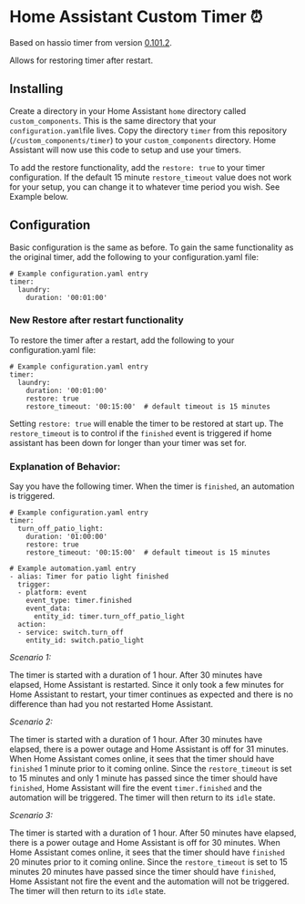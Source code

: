 # Home Assistant Custom Timer :alarm_clock:
Based on hassio timer from version [0.101.2](https://github.com/home-assistant/home-assistant/releases/tag/0.101.2).

Allows for restoring timer after restart.

## Installing

Create a directory in your Home Assistant `home` directory called `custom_components`. This is the same directory that your `configuration.yaml`file lives. Copy the directory `timer` from this repository (`/custom_components/timer`) to your `custom_components` directory. Home Assistant will now use this code to setup and use your timers.

To add the restore functionality, add the `restore: true` to your timer configuration. If the default 15 minute `restore_timeout` value does not work for your setup, you can change it to whatever time period you wish. See Example below.

## Configuration
Basic configuration is the same as before. To gain the same functionality as the original timer, add the following to your configuration.yaml file:

    # Example configuration.yaml entry
    timer:
      laundry:
        duration: '00:01:00'

### New Restore after restart functionality
To restore the timer after a restart, add the following to your configuration.yaml file:

    # Example configuration.yaml entry
    timer:
      laundry:
        duration: '00:01:00'
        restore: true
        restore_timeout: '00:15:00'  # default timeout is 15 minutes

Setting `restore: true` will enable the timer to be restored at start up. The `restore_timeout` is to control if the `finished` event is triggered if home assistant has been down for longer than your timer was set for.

### Explanation of Behavior:

Say you have the following timer. When the timer is `finished`, an automation is triggered.

    # Example configuration.yaml entry
    timer:
      turn_off_patio_light:
        duration: '01:00:00'
        restore: true
        restore_timeout: '00:15:00'  # default timeout is 15 minutes

    # Example automation.yaml entry
    - alias: Timer for patio light finished
      trigger:
      - platform: event
        event_type: timer.finished
        event_data:
          entity_id: timer.turn_off_patio_light
      action:
      - service: switch.turn_off
        entity_id: switch.patio_light

_Scenario 1:_

The timer is started with a duration of 1 hour. After 30 minutes have elapsed, Home Assistant is restarted. Since it only took a few minutes for Home Assistant to restart, your timer continues as expected and there is no difference than had you not restarted Home Assistant.

_Scenario 2:_
 
The timer is started with a duration of 1 hour. After 30 minutes have elapsed, there is a power outage and Home Assistant is off for 31 minutes. When Home Assistant comes online, it sees that the timer should have `finished` 1 minute prior to it coming online. Since the `restore_timeout` is set to 15 minutes and only 1 minute has passed since the timer should have `finished`, Home Assistant will fire the event `timer.finished` and the automation will be triggered. The timer will then return to its `idle` state.

_Scenario 3:_
 
The timer is started with a duration of 1 hour. After 50 minutes have elapsed, there is a power outage and Home Assistant is off for 30 minutes. When Home Assistant comes online, it sees that the timer should have `finished` 20 minutes prior to it coming online. Since the `restore_timeout` is set to 15 minutes 20 minutes have passed since the timer should have `finished`, Home Assistant not fire the event and the automation will not be triggered. The timer will then return to its `idle` state.